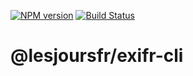 [![NPM version](https://badge.fury.io/js/@lesjoursfr/exifr-cli.svg)](http://badge.fury.io/js/@lesjoursfr/exifr-cli)
[![Build Status](https://travis-ci.org/lesjoursfr/exifr-cli.svg?branch=stable)](https://travis-ci.org/lesjoursfr/exifr-cli)

@lesjoursfr/exifr-cli
================